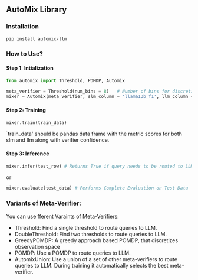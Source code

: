 ## AutoMix Library

### Installation

```bash
pip install automix-llm
```

### How to Use?

#### Step 1: Intialization

```python
from automix import Threshold, POMDP, Automix

meta_verifier = Threshold(num_bins = 8)   # Number of bins for discretization
mixer = Automix(meta_verifier, slm_column = 'llama13b_f1', llm_column = 'llama70b_f1', verifier_column = 'p_ver_13b', costs = [1, 50], verifier_cost = 1, verbose = False)
```

#### Step 2: Training
    
```python
mixer.train(train_data)
```

`train_data' should be pandas data frame with the metric scores for both slm and llm along with verifier confidence.

#### Step 3: Inference

```python
mixer.infer(test_row) # Returns True if query needs to be routed to LLM
```

or

```python
mixer.evaluate(test_data) # Performs Complete Evaluation on Test Data
```


### Variants of Meta-Verifier:

You can use fferent Varaints of Meta-Verifiers:
- Threshold: Find a single threshold to route queries to LLM.
- DoubleThreshold: Find two thresholds to route queries to LLM.
- GreedyPOMDP: A greedy approach based POMDP, that discretizes observation space
- POMDP: Use a POMDP to route queries to LLM.
- AutomixUnion: Use a union of a set of other meta-verifiers to route queries to LLM. During training it automatically selects the best meta-verifier.
